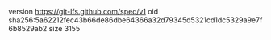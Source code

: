 version https://git-lfs.github.com/spec/v1
oid sha256:5a62212fec43b66de86dbe64366a32d79345d5321cd1dc5329a9e7f6b8529ab2
size 3155
